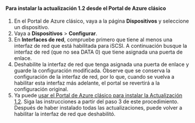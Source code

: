 <!--author=SharS last changed: 03/17/2016-->

#### <a name="to-install-update-12-from-the-azure-classic-portal"></a>Para instalar la actualización 1.2 desde el Portal de Azure clásico
1. En el Portal de Azure clásico, vaya a la página **Dispositivos** y seleccione un dispositivo.
2. Vaya a **Dispositivos** > **Configurar**.
3. En **Interfaces de red**, compruebe primero que tiene al menos una interfaz de red que está habilitada para iSCSI. A continuación busque la interfaz de red (que no sea DATA 0) que tiene asignada una puerta de enlace.
4. Deshabilite la interfaz de red que tenga asignada una puerta de enlace y guarde la configuración modificada. Observe que se conserva la configuración de la interfaz de red, por lo que, cuando se vuelva a habilitar esta interfaz más adelante, el portal se revertirá a la configuración original.
5. Ya puede [usar el Portal de Azure clásico para instalar la Actualización 1.2](#install-update-12-via-the-azure-classic-portal). Siga las instrucciones a partir del paso 3 de este procedimiento. Después de haber instalado todas las actualizaciones, puede volver a habilitar la interfaz de red que deshabilitó.

